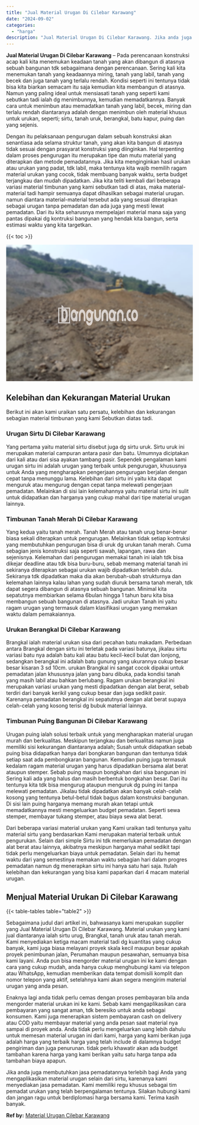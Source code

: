```yaml
---
title: "Jual Material Urugan Di Cilebar Karawang"
date: "2024-09-02"
categories: 
  - "harga"
description: "Jual Material Urugan Di Cilebar Karawang. Jika anda juga membutuhkan jasa pemadatannya terlebih bagi Anda yang mengaplikasikan material urugan selain dari si..."
---
```


**Jual Material Urugan Di Cilebar Karawang** – Pada perencanaan konstruksi acap kali kita menemukan keadaan tanah yang akan dibangun di atasnya sebuah bangunan tdk sebagaimana dengan perencanaan. Sering kali kita menemukan tanah yang keadaannya miring, tanah yang labil, tanah yang becek dan juga tanah yang terlalu rendah. Kondisi seperti ini tentunya tidak bisa kita biarkan semacam itu saja kemudian kita membangun di atasnya. Namun yang paling ideal untuk mensiasati tanah yang seperti kami sebutkan tadi ialah dg menimbunnya, kemudian memadatkannya. Banyak cara untuk menimbun atau memadatkan tanah yang labil, becek, miring dan terlalu rendah diantaranya adalah dengan menimbun oleh material khusus untuk urukan, seperti; sirtu, tanah uruk, berangkal, batu kapur, puing dan yang sejenis.

Dengan itu pelaksanaan pengurugan dalam sebuah konstruksi akan senantiasa ada selama struktur tanah, yang akan kita bangun di atasnya tidak sesuai dengan prasyarat konstruksi yang diinginkan. Hal terpenting dalam proses pengurugan itu merupakan tipe dan mutu material yang diterapkan dan metode pemadatannya. Jika kita menginginkan hasil urukan atau urukan yang padat, tdk labil, maka tentunya kita wajib memilih ragam material urukan yang cocok, tidak membuang banyak waktu, serta budget terjangkau dan mudah dipadatkan. Jika kita teliti kembali dari beberapa variasi material timbunan yang kami sebutkan tadi di atas, maka material-material tadi hampir semuanya dapat dihasilkan sebagai material urugan. namun diantara material-material tersebut ada yang sesuai diterapkan sebagai urugan tanpa pemadatan dan ada juga yang mesti lewat pemadatan. Dari itu kita seharusnya mempelajari material mana saja yang pantas dipakai dg kontruksi bangunan yang hendak kita bangun, serta estimasi waktu yang kita targetkan.

{{< toc >}}

![Jual Material Urugan Di Cilebar Karawang](/images/jual-urugan-26.png)

## Kelebihan dan Kekurangan Material Urukan

Berikut ini akan kami uraikan satu persatu, kelebihan dan kekurangan sebagian material timbunan yang kami Sebutkan diatas tadi.

### Urugan Sirtu Di Cilebar Karawang

Yang pertama yaitu material sirtu disebut juga dg sirtu uruk. Sirtu uruk ini merupakan material campuran antara pasir dan batu. Umumnya diciptakan dari kali atau dari sisa ayakan tambang pasir. Sependek pengalaman kami urugan sirtu ini adalah urugan yang terbaik untuk pengurugan, khususnya untuk Anda yang mengharapkan pengerjaan pengurugan berjalan dengan cepat tanpa menunggu lama. Kelebihan dari sirtu ini yaitu kita dapat menguruk atau mengurug dengan cepat tanpa melewati pengerjaan pemadatan. Melainkan di sisi lain kelemahannya yaitu material sirtu ini sulit untuk didapatkan dan harganya yang cukup mahal dari tipe material urugan lainnya.

### Timbunan Tanah Merah Di Cilebar Karawang

Yang kedua yaitu tanah merah. Tanah Merah atau tanah urug benar-benar biasa sekali diterapkan untuk pengurugan. Melainkan tidak setiap kontruksi yang membutuhkan pengurugan bisa di uruk dg urukan tanah merah. Cuma sebagian jenis konstruksi saja seperti sawah, lapangan, rawa dan sejenisnya. Kelemahan dari pengurugan memakai tanah ini ialah tdk bisa dikejar deadline atau tdk bisa buru-buru, sebab memang material tanah ini sekiranya diterapkan sebagai urukan wajib dipadatkan terlebih dulu. Sekiranya tdk dipadatkan maka dia akan berubah-ubah strukturnya dan kelemahan lainnya kalau lahan yang sudah diuruk bersama tanah merah, tdk dapat segera dibangun di atasnya sebuah bangunan. Minimal kita sepatutnya membiarkan selama 6bulan hingga 1 tahun baru kita bisa membangun sebuah bangunan di atasnya. Jadi urukan Tanah ini yaitu ragam urugan yang termasuk dalam klasifikasi urugan yang memakan waktu dalam pemakaiannya.

### Urukan Berangkal Di Cilebar Karawang

Brangkal ialah material urukan sisa dari pecahan batu makadam. Perbedaan antara Brangkal dengan sirtu ini terletak pada variasi batunya, jikalau sirtu variasi batu nya adalah batu kali atau batu kecil-kecil bulat dan lonjong, sedangkan berangkal ini adalah batu gunung yang ukurannya cukup besar besar kisaran 3 sd 10cm. urukan Brangkal ini sangat cocok dipakai untuk pemadatan jalan khususnya jalan yang baru dibuka, pada kondisi tanah yang masih labil atau bahkan berlubang. Ragam urukan berangkal ini merupakan variasi urukan yang mesti dipadatkan dengan alat berat, sebab terdiri dari banyak kerikil yang cukup besar dan juga sedikit pasir. Karenanya pemadatan berangkal ini sepatutnya dengan alat berat supaya celah-celah yang kosong terisi dg bubuk material lainnya.

### Timbunan Puing Bangunan Di Cilebar Karawang

Urugan puing ialah solusi terbaik untuk yang mengharapkan material urugan murah dan berkualitas. Meskipun terjangkau dan berkualitas namun juga memiliki sisi kekurangan diantaranya adalah; Susah untuk didapatkan sebab puing bisa didapatkan hanya dari bongkaran bangunan dan tentunya tidak setiap saat ada pembongkaran bangunan. Kemudian puing juga termasuk kedalam ragam material urugan yang harus dipadatkan bersama alat berat ataupun stemper. Sebab puing maupun bongkahan dari sisa bangunan ini Sering kali ada yang halus dan masih berbentuk bongkahan besar. Dari itu tentunya kita tdk bisa mengurug ataupun menguruk dg puing ini tanpa melewati pemadatan. Jikalau tidak dipadatkan akan banyak celah-celah kosong yang tentunya betul-betul tidak bagus dalam konstruksi bangunan. Di sisi lain puing harganya memang murah akan tetapi untuk memadatkannya mesti mengeluarkan budget pemadatan. Seperti sewa stemper, membayar tukang stemper, atau biaya sewa alat berat.

Dari beberapa variasi material urukan yang Kami uraikan tadi tentunya yaitu material sirtu yang berdasarkan Kami merupakan material terbaik untuk pengurukan. Selain dari simple Sirtu ini tdk memerlukan pemadatan dengan alat berat atau lainnya, akibatnya meskipun harganya mahal sedikit tapi tidak perlu mengeluarkan biaya untuk pemadatan. Selain dari itu hemat waktu dari yang semestinya memakan waktu sebagian hari dalam progres pemadatan namun dg menerapkan sirtu ini hanya satu hari saja. Itulah kelebihan dan kekurangan yang bisa kami paparkan dari 4 macam material urugan.

## Menjual Material Urukan Di Cilebar Karawang

{{< table-tables table="table2" >}}

Sebagaimana judul dari artikel ini, bahwasanya kami merupakan supplier yang Jual Material Urugan Di Cilebar Karawang. Material urukan yang kami jual diantaranya ialah sirtu urug, Brangkal, tanah uruk atau tanah merah. Kami menyediakan ketiga macam material tadi dg kuantitas yang cukup banyak, kami juga biasa melayani proyek skala kecil maupun besar apakah proyek penimbunan jalan, Perumahan maupun pesawahan, semuanya bisa kami layani. Anda pun bisa mengorder material urugan ini ke kami dengan cara yang cukup mudah, anda hanya cukup menghubungi kami via telepon atau WhatsApp, kemudian memberikan data tempat domisili komplit dan nomor telepon yang aktif, setelahnya kami akan segera mengirim material urugan yang anda pesan.

Enaknya lagi anda tidak perlu cemas dengan proses pembayaran bila anda mengorder material urukan ini ke kami. Sebab kami mengaplikasikan cara pembayaran yang sangat aman, tdk beresiko untuk anda sebagai konsumen. Kami juga menerapkan sistem pembayaran cash on delivery atau COD yaitu membayar material yang anda pesan saat material nya sampai di proyek anda. Anda tidak perlu mengeluarkan uang lebih dahulu untuk memesan material urugan ini dari kami, harga yang kami berikan juga adalah harga yang terbaik harga yang telah include di dalamnya budget pengiriman dan juga penurunan. tidak perlu khawatir akan ada budget tambahan karena harga yang kami berikan yaitu satu harga tanpa ada tambahan biaya apapun.

Jika anda juga membutuhkan jasa pemadatannya terlebih bagi Anda yang mengaplikasikan material urugan selain dari sirtu, karenanya kami menyediakan jasa pemadatan. Kami memiliki regu khusus sebagai tim pemadat urukan yang telah berpengalaman tentunya. Silakan hubungi kami dan jangan ragu untuk berdiplomasi harga bersama kami. Terima kasih banyak.

**Ref by:** [Material Urugan Cilebar Karawang](https://id.wikipedia.org/wiki/Material)
